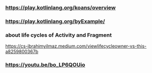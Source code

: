 ### <https://play.kotlinlang.org/koans/overview>

### <https://play.kotlinlang.org/byExample/>

### about life cycles of Activity and Fragment
<https://cs-ibrahimyilmaz.medium.com/viewlifecycleowner-vs-this-a8259800367b>

### <https://youtu.be/bo_LP6QOUio>
